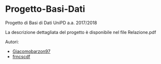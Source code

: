 # Progetto-Basi-Dati
Progetto di Basi di Dati UniPD a.a. 2017/2018

La descrizione dettagliata del progetto è disponibile nel file Relazione.pdf

Autori:
* [Giacomobarzon97](https://github.com/Giacomobarzon97)
* [frncscdf](https://github.com/frncscdf)
